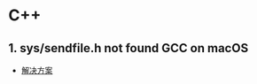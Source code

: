 # C++

## 1. sys/sendfile.h not found GCC on macOS

- [解决方案](https://stackoverflow.com/questions/8252698/sys-sendfile-h-not-found-gcc)
